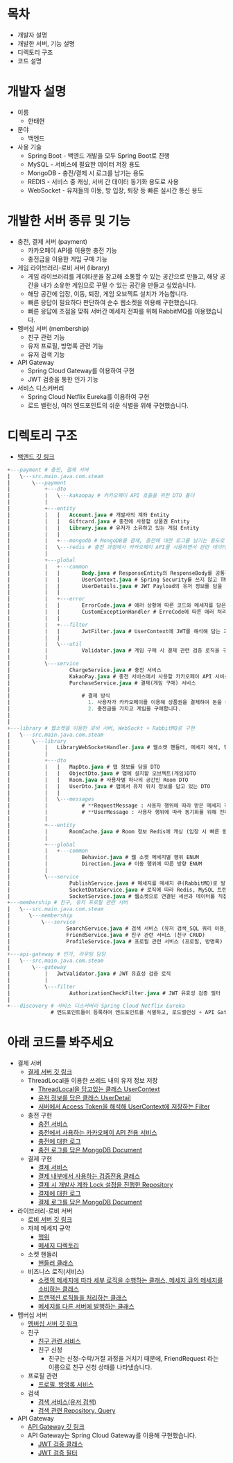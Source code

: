 # 목차
- 개발자 설명
- 개발한 서버, 기능 설명
- 디렉토리 구조
- 코드 설명
# 개발자 설명
- 이름
  - 한태현
- 분야
  - 백엔드
- 사용 기술
  - Spring Boot - 백엔드 개발을 모두 Spring Boot로 진행
  - MySQL - 서비스에 필요한 데이터 저장 용도
  - MongoDB - 충전/결제 시 로그를 남기는 용도
  - REDIS - 서비스 중 캐싱, 서버 간 데이터 동기화 용도로 사용
  - WebSocket - 유저들의 이동, 방 입장, 퇴장 등 빠른 실시간 통신 용도
# 개발한 서버 종류 및 기능
  - 충전, 결제 서버 (payment)
    - 카카오페이 API를 이용한 충전 기능
    - 충전금을 이용한 게임 구매 기능
  - 게임 라이브러리-로비 서버 (library)
    - 게임 라이브러리를 게더타운을 참고해 소통할 수 있는 공간으로 만들고, 해당 공간을 내가 소유한 게임으로 꾸밀 수 있는 공간을 만들고 싶었습니다.
    - 해당 공간에 입장, 이동, 퇴장, 게임 오브젝트 설치가 가능합니다.
    - 빠른 응답이 필요하다 판단하여 순수 웹소켓을 이용해 구현했습니다.
    - 빠른 응답에 초점을 맞춰 서버간 메세지 전파를 위해 RabbitMQ를 이용했습니다.
  - 멤버십 서버 (membership)
    - 친구 관련 기능
    - 유저 프로필, 방명록 관련 기능
    - 유저 검색 기능
  - API Gateway
    - Spring Cloud Gateway를 이용하여 구현
    - JWT 검증을 통한 인가 기능
  - 서비스 디스커버리
    - Spring Cloud Netflix Eureka를 이용하여 구현
    - 로드 밸런싱, 여러 엔드포인트의 쉬운 식별을 위해 구현했습니다.
# 디렉토리 구조 
- [백엔드 깃 링크](https://github.com/STOVE-Milk/steam-clone/tree/develop/src/backend)
  
``` sql
+---payment # 충전, 결제 서버
|   \---src.main.java.com.steam
|       \---payment
|           +---dto
|           |   \---kakaopay # 카카오페이 API 호출을 위한 DTO 폴더
|           |
|           +---entity
|           |   |   Account.java # 개발사의 계좌 Entity
|           |   |   Giftcard.java # 충전에 사용할 상품권 Entity
|           |   |   Library.java # 유저가 소유하고 있는 게임 Entity
|           |   |
|           |   +---mongodb # MongoDB를 결제, 충전에 대한 로그를 남기는 용도로 사용
|           |   \---redis # 충전 과정에서 카카오페이 API를 사용하면서 관련 데이터를 임시 저장용으로 사용
|           |
|           +---global
|           |   +---common
|           |   |       Body.java # ResponseEntity의 ResponseBody를 공통적으로 처리하기 위한 객체 (code, message, data)
|           |   |       UserContext.java # Spring Security를 쓰지 않고 ThreadLocal에 유저 데이터(UserDetails)를 저장하기 위한 클래스
|           |   |       UserDetails.java # JWT Payload의 유저 정보를 담을 객체
|           |   |
|           |   +---error
|           |   |       ErrorCode.java # 에러 상황에 따른 코드와 메세지를 담은 Enum 객체
|           |   |       CustomExceptionHandler # ErroCode에 따른 에러 처리를 통합적으로 하기 위한 ExceptionHandler
|           |   |
|           |   +---filter
|           |   |       JwtFilter.java # UserContext에 JWT를 해석해 담는 과정을 Spring Filter로 구현
|           |   |
|           |   \---util
|           |           Validator.java # 게임 구매 시 결제 관련 검증 로직을 구현한 클래스
|           |
|           \---service
|                   ChargeService.java # 충전 서비스 
|                   KakaoPay.java # 충전 서비스에서 사용할 카카오페이 API 서비스
|                   PurchaseService.java # 결제(게임 구매) 서비스
|                       
|                       # 결제 방식 
|                         1. 사용자가 카카오페이를 이용해 상품권을 결제하여 돈을 충전합니다.
|                         2. 충전금을 가지고 게임을 구매합니다.
|
|
+---library # 웹소켓을 이용한 로비 서버, WebSockt + RabbitMQ로 구현
|   \---src.main.java.com.steam
|       \---library
|           |   LibraryWebSocketHandler.java # 웹소켓 핸들러, 메세지 해석, 행위별로 서비스 라우팅
|           |
|           +---dto
|           |   |   MapDto.java # 맵 정보를 담을 DTO
|           |   |   ObjectDto.java # 맵에 설치할 오브젝트(게임)DTO
|           |   |   Room.java # 사용자별 하나의 공간인 Room DTO
|           |   |   UserDto.java # 맵에서 유저 위치 정보를 담고 있는 DTO
|           |   |
|           |   \---messages
|           |           # **RequestMessage : 사용자 행위에 따라 받은 메세지 객체
|           |           # **UserMessage : 사용자 행위에 따라 동기화를 위해 전파할 메세지 객체
|           |
|           +---entity
|           |       RoomCache.java # Room 정보 Redis에 캐싱 (입장 시 빠른 동기화를 위해)
|           |
|           +---global
|           |   +---common
|           |           Behavior.java # 웹 소켓 메세지별 행위 ENUM
|           |           Direction.java # 이동 행위에 따른 방향 ENUM
|           |
|           \---service
|                   PublishService.java # 메세지를 메세지 큐(RabbitMQ)로 발행하는 서비스
|                   SocketDataService.java # 로직에 따라 Redis, MySQL 트랜잭션을 처리하는 서비스
|                   SocketService.java # 웹소켓으로 연결된 세션과 데이터를 직접적으로 다루는 비즈니스 로직 서비스 + 메세지 큐의 데이터 소비
+---membership # 친구, 유저 프로필 관련 서버
|   \---src.main.java.com.steam
|      \---membership
|          \---service
|                  SearchService.java # 검색 서비스 (유저 검색_SQL 쿼리 이용_UserRepository.java)
|                  FriendService.java # 친구 관련 서비스 (친구 CRUD)
|                  ProfileService.java # 프로필 관련 서비스 (프로필, 방명록)
|
+---api-gateway # 인가, 라우팅 담당
|   \---src.main.java.com.steam
|       \---gateway
|           |   JwtValidator.java # JWT 유효성 검증 로직
|           |
|           \---filter
|                   AuthorizationCheckFilter.java # JWT 유효성 검증 필터
| 
+---discovery # 서비스 디스커버리 Spring Cloud Netflix Eureka 
              # 엔드포인트들이 등록하여 엔드포인트를 식별하고, 로드밸런싱 + API Gateway에서 등록된 정보를 통해 라우팅
```

# 아래 코드를 봐주세요
- 결제 서버
  - [결제 서버 깃 링크](https://github.com/STOVE-Milk/steam-clone/tree/develop/src/backend/payment)
  - ThreadLocal을 이용한 쓰레드 내의 유저 정보 저장
    - [ThreadLocal을 담고있는 클래스 UserContext](https://github.com/STOVE-Milk/steam-clone/blob/develop/src/backend/payment/src/main/java/com/steam/payment/global/common/UserContext.java)
    - [유저 정보를 담은 클래스 UserDetail](https://github.com/STOVE-Milk/steam-clone/blob/develop/src/backend/payment/src/main/java/com/steam/payment/global/common/UserDetails.java)
    - [서버에서 Access Token을 해석해 UserContext에 저장하는 Filter](https://github.com/STOVE-Milk/steam-clone/blob/develop/src/backend/payment/src/main/java/com/steam/payment/global/filter/JwtFilter.java)
  - 충전 구현
    - [충전 서비스](https://github.com/STOVE-Milk/steam-clone/blob/develop/src/backend/payment/src/main/java/com/steam/payment/service/ChargeService.java)
    - [충전에서 사용하는 카카오페이 API 전용 서비스](https://github.com/STOVE-Milk/steam-clone/blob/develop/src/backend/payment/src/main/java/com/steam/payment/service/KakaoPay.java)
    - [충전에 대한 로그](https://github.com/STOVE-Milk/steam-clone/blob/develop/src/backend/payment/src/main/java/com/steam/payment/entity/mongodb/ChargeLog.java)
    - [충전 로그를 담은 MongoDB Document](https://github.com/STOVE-Milk/steam-clone/blob/develop/src/backend/payment/src/main/java/com/steam/payment/entity/mongodb/ChargeLogDocument.java)
  - 결제 구현
    - [결제 서비스](https://github.com/STOVE-Milk/steam-clone/blob/develop/src/backend/payment/src/main/java/com/steam/payment/service/PurchaseService.java)
    - [결제 내부에서 사용하는 검증전용 클래스](https://github.com/STOVE-Milk/steam-clone/blob/develop/src/backend/payment/src/main/java/com/steam/payment/global/util/Validator.java)
    - [결제 시 개발사 계좌 Lock 설정을 진행한 Repository](https://github.com/STOVE-Milk/steam-clone/blob/develop/src/backend/payment/src/main/java/com/steam/payment/repository/AccountRepository.java)
    - [결제에 대한 로그](https://github.com/STOVE-Milk/steam-clone/blob/develop/src/backend/payment/src/main/java/com/steam/payment/entity/mongodb/PurchaseLog.java)
    - [결제 로그를 담은 MongoDB Document](https://github.com/STOVE-Milk/steam-clone/blob/develop/src/backend/payment/src/main/java/com/steam/payment/entity/mongodb/PurchaseLogDocument.java)
- 라이브러리-로비 서버
  - [로비 서버 깃 링크](https://github.com/STOVE-Milk/steam-clone/tree/develop/src/backend/library)
  - 자체 메세지 규약
    - [행위](https://github.com/STOVE-Milk/steam-clone/blob/develop/src/backend/library/src/main/java/com/steam/library/global/common/Behavior.java)
    - [메세지 디렉토리](https://github.com/STOVE-Milk/steam-clone/tree/develop/src/backend/library/src/main/java/com/steam/library/dto/messages)
  - 소켓 핸들러
    - [핸들러 클래스](https://github.com/STOVE-Milk/steam-clone/blob/develop/src/backend/library/src/main/java/com/steam/library/LibraryWebSocketHandler.java)
  - 비즈니스 로직(서비스)
    - [소켓의 메세지에 따라 세부 로직을 수행하는 클래스, 메세지 큐의 메세지를 소비하는 클래스](https://github.com/STOVE-Milk/steam-clone/blob/develop/src/backend/library/src/main/java/com/steam/library/service/SocketService.java)
    - [트랜잭션 로직들을 처리하는 클래스](https://github.com/STOVE-Milk/steam-clone/blob/develop/src/backend/library/src/main/java/com/steam/library/service/SocketDataService.java)
    - [메세지를 다른 서버에 발행하는 클래스](https://github.com/STOVE-Milk/steam-clone/blob/develop/src/backend/library/src/main/java/com/steam/library/service/PublishService.java)
- 멤버십 서버
  - [멤버십 서버 깃 링크](https://github.com/STOVE-Milk/steam-clone/tree/develop/src/backend/membership)
  - 친구
    - [친구 관련 서비스](https://github.com/STOVE-Milk/steam-clone/blob/develop/src/backend/membership/src/main/java/com/steam/membership/service/FriendService.java)
    - 친구 신청
      - 친구는 신청-수락/거절 과정을 거치기 때문에, FriendRequest 라는 이름으로 친구 신청 상태를 나타냈습니다.
  - 프로필 관련
    - [프로필, 방명록 서비스](https://github.com/STOVE-Milk/steam-clone/blob/develop/src/backend/membership/src/main/java/com/steam/membership/service/ProfileService.java)
  - 검색
    - [검색 서비스(유저 검색)](https://github.com/STOVE-Milk/steam-clone/blob/develop/src/backend/membership/src/main/java/com/steam/membership/service/SearchService.java)
    - [검색 관련 Repository, Query](https://github.com/STOVE-Milk/steam-clone/blob/develop/src/backend/membership/src/main/java/com/steam/membership/repository/UserRepository.java)
- API Gateway
  - [API Gateway 깃 링크](https://github.com/STOVE-Milk/steam-clone/tree/develop/src/backend/api-gateway)
  - API Gateway는 Spring Cloud Gateway를 이용해 구현했습니다.
    - [JWT 검증 클래스](https://github.com/STOVE-Milk/steam-clone/blob/feature/back-api-gateway/src/backend/api-gateway/src/main/java/com/steam/gateway/JwtValidator.java)
    - [JWT 검증 필터](https://github.com/STOVE-Milk/steam-clone/blob/feature/back-api-gateway/src/backend/api-gateway/src/main/java/com/steam/gateway/filter/AuthorizationCheckFilter.java)
